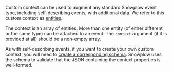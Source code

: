 Custom context can be used to augment any standard Snowplow event type, including self-describing events, with additional data. We refer to this custom context as [entities](/docs/fundamentals/entities/index.md).

The context is an array of entities. More than one entity (of either different or the same type) can be attached to an event. The `context` argument (if it is provided at all) should be a non-empty array.

As with self-describing events, if you want to create your own custom context, you will need to [create a corresponding schema](/docs/data-product-studio/data-structures/manage/index.md). Snowplow uses the schema to validate that the JSON containing the context properties is well-formed.
